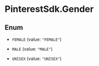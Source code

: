 # PinterestSdk.Gender

## Enum


* `FEMALE` (value: `"FEMALE"`)

* `MALE` (value: `"MALE"`)

* `UNISEX` (value: `"UNISEX"`)


